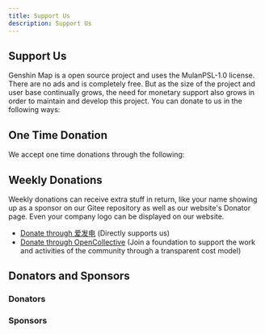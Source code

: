 ```yaml
---
title: Support Us
description: Support Us
---
```


## Support Us

Genshin Map is a open source project and uses the MulanPSL-1.0 license. There are no ads and is completely free. But as the size of the project and user base continually grows, the need for monetary support also grows in order to maintain and develop this project. You can donate to us in the following ways:

## One Time Donation

We accept one time donations through the following:

<Sponsorship></Sponsorship>

## Weekly Donations

Weekly donations can receive extra stuff in return, like your name showing up as a sponsor on our Gitee repository as well as our website's Donator page. Even your company logo can be displayed on our website.

- [Donate through 爱发电](https://afdian.net/@yuanshenditu "https://afdian.net/@yuanshenditu") (Directly supports us)
- [Donate through OpenCollective](https://opencollective.com/genshinmap "https://opencollective.com/genshinmap") (Join a foundation to support the work and activities of the community through a transparent cost model)

## Donators and Sponsors

### Donators

<Personal-sponsorship></Personal-sponsorship>

### Sponsors
